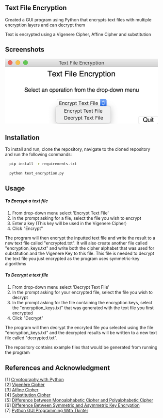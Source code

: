 ## Text File Encryption

Created a GUI program using Python that encrypts text files with multiple encryption layers and can decrypt them

Text is encrypted using a Vigenere Cipher, Affine Cipher and substitution 

## Screenshots

 ![Image](screenshots/main_screen.png "Main Page")
 
## Installation
To install and run, clone the repository, navigate to the cloned repository and run the following commands:
  ```bash
    pip install -r requirements.txt 
   ```
  ```bash
    python text_encryption.py
   ```

## Usage
##### To Encrypt a text file
1. From drop-down menu select 'Encrypt Text File'
2. In the prompt asking for a file, select the file you wish to encrypt 
3. Enter a key (This key will be used in the Vigenere Cipher)
4. Click "Encrypt"

The program will then encrypt the inputted text file and write the result to a new text file called "encrypted.txt".
It will also create another file called "encryption_keys.txt" and write both the cipher alphabet that was used for substitution and the Vigenere Key to this file. 
This file is needed to decrypt the text file you just encrypted as the program uses symmetric-key algorithms

##### To Decrypt a text file
1. From drop-down menu select 'Decrypt Text File'
2. In the prompt asking for your encrypted file, select the file you wish to decrypt 
2. In the prompt asking for the file containing the encryption keys, select the "encryption_keys.txt" that was generated with the text file you first encrypted
4. Click "Decrypt"

The program will then decrypt the encryted file you selected using the file "encryption_keys.txt" and the decrypted results will be written to a new text file called "decrypted.txt".

The repository contains example files that would be generated from running the program 

## References and Acknowledgment
[1] [Cryptography with Python](https://www.tutorialspoint.com/cryptography_with_python/index.htm) <br>
[2] [Vigenère Cipher](https://www.geeksforgeeks.org/vigenere-cipher/) <br>
[3] [Affine Cipher](http://practicalcryptography.com/ciphers/affine-cipher/) <br>
[4] [Substitution Cipher](https://www.geeksforgeeks.org/substitution-cipher/?ref=lbp) <br>
[5] [Difference between Monoalphabetic Cipher and Polyalphabetic Cipher](https://www.geeksforgeeks.org/difference-between-monoalphabetic-cipher-and-polyalphabetic-cipher/?ref=rp) <br>
[6] [Difference Between Symmetric and Asymmetric Key Encryption](https://www.geeksforgeeks.org/difference-between-symmetric-and-asymmetric-key-encryption/) <br>
[7] [Python GUI Programming With Tkinter](https://realpython.com/python-gui-tkinter/) <br>
